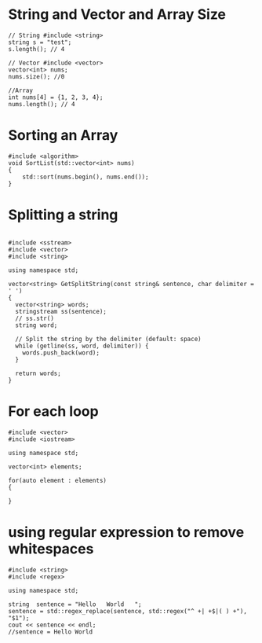 # String and Vector and Array Size

```
// String #include <string>
string s = "test";
s.length(); // 4 

// Vector #include <vector>
vector<int> nums;
nums.size(); //0

//Array
int nums[4] = {1, 2, 3, 4};
nums.length(); // 4 
```

# Sorting an Array

```
#include <algorithm>
void SortList(std::vector<int> nums)
{
    std::sort(nums.begin(), nums.end());
}
```

# Splitting a string
```

#include <sstream>
#include <vector>
#include <string>

using namespace std;

vector<string> GetSplitString(const string& sentence, char delimiter = ' ')
{
  vector<string> words;
  stringstream ss(sentence);
  // ss.str()
  string word;

  // Split the string by the delimiter (default: space)
  while (getline(ss, word, delimiter)) {
    words.push_back(word);
  }

  return words;
}
```

# For each loop
```
#include <vector>
#include <iostream>

using namespace std;

vector<int> elements;

for(auto element : elements)
{

}
```

# using regular expression to remove whitespaces
```
#include <string>
#include <regex>

using namespace std;

string  sentence = "Hello   World   ";
sentence = std::regex_replace(sentence, std::regex("^ +| +$|( ) +"), "$1");
cout << sentence << endl;
//sentence = Hello World
```
